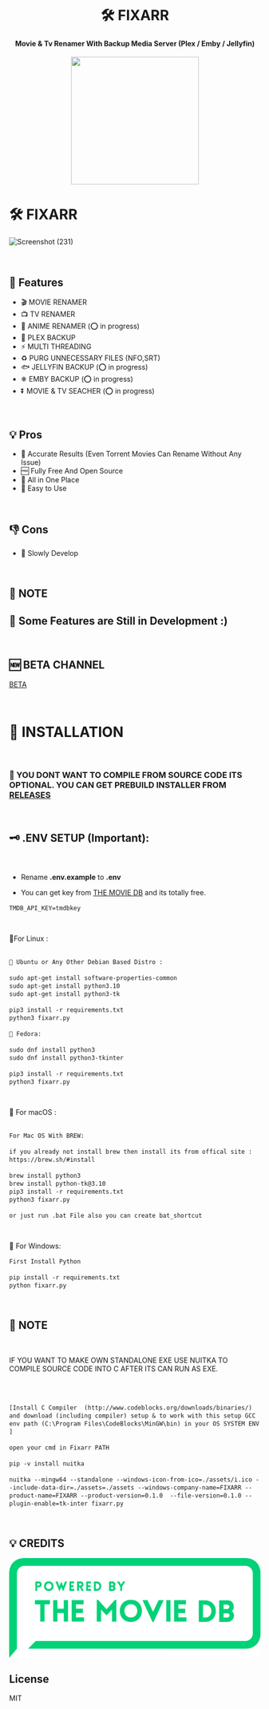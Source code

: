 <h1 align="center"> 🛠️ FIXARR  </h1>

<h4 align="center"> Movie & Tv Renamer With Backup Media Server (Plex / Emby / Jellyfin)</h4>

<p style="text-align:center;" align="center">
  <img align="center" src="https://cdn.staticaly.com/gh/sachinsenal0x64/picx-images-hosting@master/fixarr.52f9qd1anpg0.png" width="256px" height="256px"/>
</p>

# 🛠️ FIXARR

![Screenshot (231)](https://user-images.githubusercontent.com/127573781/230511871-3b343e7d-42a3-4a4e-9f0d-c52e9cb0470f.png)

<br>

## 🚀 Features

- 🎬 MOVIE RENAMER
- 📺 TV RENAMER
- 👧 ANIME RENAMER (⭕ in progress)
- 🔺 PLEX BACKUP
- ⚡️ MULTI THREADING
- ♻ PURG UNNECESSARY FILES (NFO,SRT)
- 🐟 JELLYFIN BACKUP (⭕ in progress)
- ❄ EMBY BACKUP (⭕ in progress)
- ⏬ MOVIE & TV SEACHER (⭕ in progress)

<br>

## 💡 Pros

- 🍕 Accurate Results (Even Torrent Movies Can Rename Without Any Issue)
- 🆓 Fully Free And Open Source
- 🧰 All in One Place
- 🧾 Easy to Use

<br>

## 👎 Cons

- 🐌 Slowly Develop

<br>

## 🏮 NOTE

## 🚀 Some Features are Still in Development :)


<br>


## 🆕 BETA CHANNEL

[BETA](https://github.com/sachinsenal0x64/FIXARR)


<br>

# 📐 INSTALLATION

<br>


### 🏮 YOU DONT WANT TO COMPILE FROM SOURCE CODE ITS OPTIONAL. YOU CAN GET PREBUILD INSTALLER FROM [RELEASES](https://github.com/sachinsenal0x64/FIXARR/releases)



<br>

## 🗝 .ENV SETUP (Important):

<br>

- Rename **.env.example** to **.env**
  
- You can get key from [THE MOVIE DB](https://www.themoviedb.org/settings/api?language=en-US) and its totally free.

```
TMDB_API_KEY=tmdbkey
```

<br>

🐧For Linux :

```Terminal

🐧 Ubuntu or Any Other Debian Based Distro :

sudo apt-get install software-properties-common
sudo apt-get install python3.10
sudo apt-get install python3-tk

pip3 install -r requirements.txt
python3 fixarr.py

🐧 Fedora:

sudo dnf install python3
sudo dnf install python3-tkinter

pip3 install -r requirements.txt
python3 fixarr.py

```

<br>

🍎 For macOS :

```Terminal

For Mac OS With BREW:

if you already not install brew then install its from offical site : https://brew.sh/#install 

brew install python3
brew install python-tk@3.10
pip3 install -r requirements.txt
python3 fixarr.py

or just run .bat File also you can create bat_shortcut
```

<br>

🚪 For Windows:

```CMD
First Install Python  

pip install -r requirements.txt
python fixarr.py
```

<br>

## 🏮 NOTE

<br>

IF YOU WANT TO MAKE OWN STANDALONE EXE USE NUITKA TO COMPILE SOURCE CODE INTO C AFTER ITS CAN RUN AS EXE.

<br>

```compile

[Install C Compiler  (http://www.codeblocks.org/downloads/binaries/) and download (including compiler) setup & to work with this setup GCC env path (C:\Program Files\CodeBlocks\MinGW\bin) in your OS SYSTEM ENV ] 

open your cmd in Fixarr PATH

pip -v install nuitka 

nuitka --mingw64 --standalone --windows-icon-from-ico=./assets/i.ico --include-data-dir=./assets=./assets --windows-company-name=FIXARR --product-name=FIXARR --product-version=0.1.0  --file-version=0.1.0 --plugin-enable=tk-inter fixarr.py

```

<br>

## 💡 CREDITS

<p style="text-align:center;" align="center">
   <a href="https://www.themoviedb.org">
  <img align="center" src="https://github.com/FIXARR/FIXARR/blob/279c46c7744bfdbb2e99dd802637cea65d2fdc3d/assets/tmdb.svg" height="200"/>
   </a>
</p>

## License

MIT
